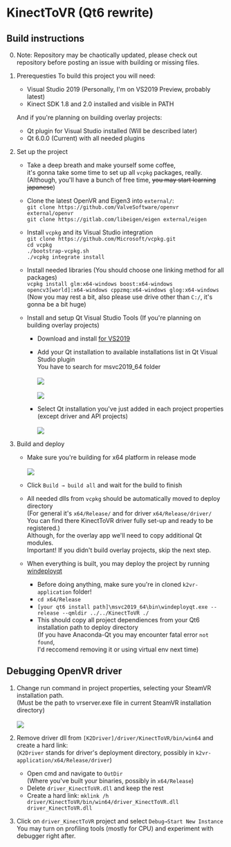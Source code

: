 # KinectToVR (Qt6 rewrite)

## Build instructions
0. Note: Repository may be chaotically updated, please check out<br>
repository before posting an issue with building or missing files.

1. Prerequesties
   To build this project you will need:<br>
   - Visual Studio 2019 (Personally, I'm on VS2019 Preview, probably latest)
   - Kinect SDK 1.8 and 2.0 installed and visible in PATH<br>

   And if you're planning on building overlay projects:
   - Qt plugin for Visual Studio installed (Will be described later)
   - Qt 6.0.0 (Current) with all needed plugins

2. Set up the project
   - Take a deep breath and make yourself some coffee, <br>
   it's gonna take some time to set up all ```vcpkg``` packages, really.<br>
   (Although, you'll have a bunch of free time, ~~you may start learning japanese~~)

   - Clone the latest OpenVR and Eigen3 into ```external/```:<br>
   ```git clone https://github.com/ValveSoftware/openvr external/openvr```<br>
   ```git clone https://gitlab.com/libeigen/eigen external/eigen```

   - Install ```vcpkg``` and its Visual Studio integration<br>
   ```git clone https://github.com/Microsoft/vcpkg.git```<br>
   ```cd vcpkg```<br>
   ```./bootstrap-vcpkg.sh```<br>
   ```./vcpkg integrate install```

   - Install needed libraries (You should choose one linking method for all packages)<br>
   ```vcpkg install glm:x64-windows boost:x64-windows opencv3[world]:x64-windows cppzmq:x64-windows glog:x64-windows```<br>
   (Now you may rest a bit, also please use drive other than ```C:/```, it's gonna be a bit huge)

   - Install and setup Qt Visual Studio Tools (If you're planning on building overlay projects)
      + Download and install [for VS2019](https://marketplace.visualstudio.com/items?itemName=TheQtCompany.QtVisualStudioTools2019)

      + Add your Qt installation to available installations list in Qt Visual Studio plugin<br>
      You have to search for msvc2019_64 folder<br><br>
      ![](https://imgur.com/0T3xb8x.png)<br><br>
      ![](https://imgur.com/nK9dXHE.png)
      + Select Qt installation you've just added in each project properties (except driver and API projects)<br><br>
      ![](https://imgur.com/4Aloxdb.png)

3. Build and deploy
   - Make sure you're building for x64 platform in release mode<br><br>
   ![](https://imgur.com/75ZXiqQ.png)

   - Click ```Build → build all``` and wait for the build to finish

   - All needed dlls from ```vcpkg``` should be automatically moved to deploy directory<br>
   (For general it's ```x64/Release/``` and for driver ```x64/Release/driver/```<br>
   You can find there KinectToVR driver fully set-up and ready to be registered.)<br>
   Although, for the overlay app we'll need to copy additional Qt modules.<br>
   Important! If you didn't build overlay projects, skip the next step.

   - When everything is built, you may deploy the project by running [windeployqt](https://doc.qt.io/qt-5/windows-deployment.html)
      + Before doing anything, make sure you're in cloned ```k2vr-application``` folder!
      + ```cd x64/Release```
      + ```[your qt6 install path]\msvc2019_64\bin\windeployqt.exe --release --qmldir ../../KinectToVR ./```
      + This should copy all project dependiences from your Qt6 installation path to deploy directory <br>
      (If you have Anaconda-Qt you may encounter fatal error ```not found```, <br>
      I'd reccomend removing it or using virtual env next time)

## Debugging OpenVR driver

1. Change run command in project properties, selecting your SteamVR installation path. <br>
(Must be the path to vrserver.exe file in current SteamVR installation directory) <br><br>
![](https://imgur.com/QAvogtW.png)

2. Remove driver dll from ```[K2Driver]/driver/KinectToVR/bin/win64``` and create a hard link:<br>
(```K2Driver``` stands for driver's deployment directory, possibly in ```k2vr-application/x64/Release/driver```)
   - Open cmd and navigate to ```OutDir``` <br>
   (Where you've built your binaries, possibly in ```x64/Release```)
   - Delete ```driver_KinectToVR.dll``` and keep the rest
   - Create a hard link: ```mklink /h driver/KinectToVR/bin/win64/driver_KinectToVR.dll driver_KinectToVR.dll```

3. Click on ```driver_KinectToVR``` project and select ```Debug→Start New Instance```<br>
You may turn on profiling tools (mostly for CPU) and experiment with debugger right after.